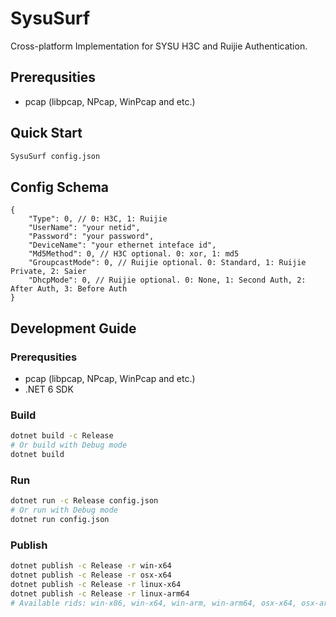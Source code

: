 # SysuSurf
Cross-platform Implementation for SYSU H3C and Ruijie Authentication.

## Prerequsities
- pcap (libpcap, NPcap, WinPcap and etc.)

## Quick Start
```bash
SysuSurf config.json
```

## Config Schema
```json5
{
    "Type": 0, // 0: H3C, 1: Ruijie
    "UserName": "your netid",
    "Password": "your password",
    "DeviceName": "your ethernet inteface id",
    "Md5Method": 0, // H3C optional. 0: xor, 1: md5
    "GroupcastMode": 0, // Ruijie optional. 0: Standard, 1: Ruijie Private, 2: Saier
    "DhcpMode": 0, // Ruijie optional. 0: None, 1: Second Auth, 2: After Auth, 3: Before Auth
}
```

## Development Guide
### Prerequsities
- pcap (libpcap, NPcap, WinPcap and etc.)
- .NET 6 SDK

### Build
```bash
dotnet build -c Release
# Or build with Debug mode
dotnet build
```

### Run
```bash
dotnet run -c Release config.json
# Or run with Debug mode
dotnet run config.json
```

### Publish
```bash
dotnet publish -c Release -r win-x64
dotnet publish -c Release -r osx-x64
dotnet publish -c Release -r linux-x64
dotnet publish -c Release -r linux-arm64
# Available rids: win-x86, win-x64, win-arm, win-arm64, osx-x64, osx-arm64, linux-x64, linux-arm, linux-arm64
```